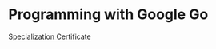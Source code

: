 # Programming with Google Go

[Specialization Certificate](https://coursera.org/share/333b80acf225884d4d68147de5b298a5)
